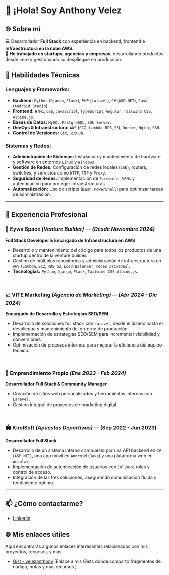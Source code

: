 # 👋 ¡Hola! Soy Anthony Velez

## 🌐 Sobre mí  
💻 Desarrollador **Full Stack** con experiencia en backend, frontend e **infraestructura en la nube AWS.**<br>
🚀 **He trabajado en startups, agencias y empresas**, desarrollando productos desde cero y gestionando su despliegue en producción.

## 🧰 Habilidades Técnicas

### Lenguajes y Frameworks:
- **Backend:** `Python` (`Django`, `Flask`), `PHP` (`Laravel`), `C#` (`ASP.NET`), `Java` (`Android Studio`).
- **Frontend:** `HTML`, `CSS`, `JavaScript`, `TypeScript`, `Angular`, `Tailwind CSS`, `Alpine.js`.
- **Bases de Datos:** `MySQL`, `PostgreSQL`, `SQL Server`.
- **DevOps & Infraestructura:** `AWS` (`EC2`, `Lambda`, `RDS`, `S3`), `Docker`, `Nginx`, `SSH`.
- **Control de Versiones:** `Git`, `GitHub`.

### Sistemas y Redes:
- **Administración de Sistemas:** Instalación y mantenimiento de hardware y software en entornos `Linux` y `Windows`.
- **Gestión de Redes:** Configuración de redes locales (`LAN`), routers, switches, y servicios como `HTTP`, `FTP` y `Proxy`.
- **Seguridad de Redes:** Implementación de `Firewalls`, `VPNs` y autenticación para proteger infraestructuras.
- **Automatización:** Uso de scripts (`Bash`, `PowerShell`) para optimizar tareas de administración.

---
## 💼 Experiencia Profesional

### 🚀 Eywa Space *(Venture Builder)* — *(Desde Noviembre 2024)*  
**Full Stack Developer & Encargado de Infraestructura en AWS**
- Desarrollo y mantenimiento del código para todos los productos de una startup dentro de la venture builder.
- Gestión de múltiples repositorios y administración de infraestructura en `AWS` (`Lambda`, `EC2`, `RDS`, `S3`, `Load Balancer`, `redes privadas`).
- **Tecnologías:** `Python`, `Django`, `Flask`, `Tailwind CSS`, `Alpine.js`.
<br>

### 📈 VITE Marketing *(Agencia de Marketing)* — *(Abr 2024 - Dic 2024)* 
**Encargado de Desarrollo y Estrategias SEO/SEM**
- Desarrollo de soluciones full stack con `Laravel`, desde el diseño hasta el despliegue y mantenimiento del entorno de producción.
- Implementación de estrategias SEO/SEM para incrementar visibilidad y conversiones.
- Optimización de procesos internos para mejorar la eficiencia del equipo técnico.
<br>

### 🧠 Emprendimiento Propio *(Ene 2023 - Feb 2024)*  
**Desarrollador Full Stack & Community Manager**
- Creación de sitios web personalizados y herramientas internas con `Laravel`.
- Gestión integral de proyectos de marketing digital.
<br>

### 🏟 KirolSoft *(Apuestas Deportivas)* — **(Sep 2022 - Jun 2023)**  
**Desarrollador Full Stack**
- Desarrollo de un sistema interno compuesto por una API backend en `C#` (`ASP.NET`), una app móvil en `Android` (`Java`) y una plataforma web en `Angular`.
- Implementación de autenticación de usuarios con `JWT` para roles y control de acceso.
- Integración de las tres soluciones, asegurando comunicación fluida y rendimiento óptimo.

---


## 📫 ¿Cómo contactarme?
- [LinkedIn](https://www.linkedin.com/in/anthony-velez-tapia/)

## 🌐 Mis enlaces útiles
Aquí encontrarás algunos enlaces interesantes relacionados con mis proyectos, recursos, y más.
- [Gist - velezanthony](https://gist.github.com/velezanthony/)  (Enlace a mis Gists donde comparto fragmentos de código, notas y más recursos.)
